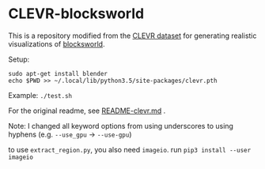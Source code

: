 
# CLEVR-blocksworld

This is a repository modified from the [CLEVR dataset](https://github.com/facebookresearch/clevr-dataset-gen)
for generating realistic visualizations of [blocksworld](https://en.wikipedia.org/wiki/Blocks_world).

Setup:

```
sudo apt-get install blender
echo $PWD >> ~/.local/lib/python3.5/site-packages/clevr.pth
```

Example: `./test.sh`

For the original readme, see [README-clevr.md](README-clevr.md) .

Note: I changed all keyword options from using underscores to using hyphens (e.g. `--use_gpu` -> `--use-gpu`) 

to use `extract_region.py`, you also need `imageio`. run `pip3 install --user imageio`
